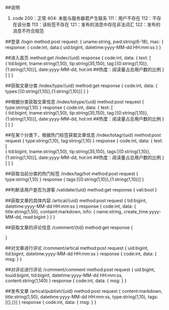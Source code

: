 ##说明
1. code
    200：正常
    404: 未能与服务器君产生联系
    111：用户不存在
    112：不存在该分类
    113：该标签不存在
    121：发布的消息中存在非法词汇
    122：发布的消息不符合规范


##登录
/login  method:post
request:
{
    uname:string,
    pwd:string(6-18),
    mac:
}
response:
{
    code:int,
    data:{
        uid:bigint,
        datetime:yyyy-MM-dd HH:mm:ss
    }
}

##进入首页 method:get
/index/{uid}
response
{
    code:int,
    data:
    {
        text:
        [    
             {
                tid:bigint,
                tname:string(1,50),
                tip:string(35,150),
                tag:[{0:string(1,10)},{1:string(1,10)}],
                date:yyyy-MM-dd,
                hot:int     ##热度：阅读量占总用户数的比例
             } 
        ]
    }
}

##获取文章分类
/index/type/{uid}   method:get
response
{
    code:int,
    data:
    {
        types:[{0:string(1,10)},{1:string(1,10)}]
    }
}

##根据分类获取文章信息
/index/totype/{uid}   method:post
request
{
    type:string(1,10)
}
response
{
    code:int,
    data:
    {
        text:
        [    
             {
                tid:bigint,
                tname:string(1,50),
                tip:string(35,150),
                tag:[{0:string(1,10)},{1:string(1,10)}],
                date:yyyy-MM-dd,
                hot:int     ##热度：阅读量占总用户数的比例
             } 
        ]
    }
}

##在某个分类下，根据热门标签获取文章信息
/index/totag/{uid}   method:post
request
{
    type:string(1,10),
    tag:string(1,10)
}
response
{
    code:int,
    data:
    {
        text:
        [    
             {
                tid:bigint,
                tname:string(1,50),
                tip:string(35,150),
                tags:[{0:string(1,10)},{1:string(1,10)}],
                date:yyyy-MM-dd,
                hot:int     ##热度：阅读量占总用户数的比例
             } 
        ]
    }
}

##获取当前分类的热门标签
/index/tag/hot  method:post
request
{
    type:string(1,10)
}
response
{
    tags:[{0:string(1,10)},{1:string(1,10)}]
}

##判断该用户是否为游客
/validate/{uid}  method:get
response
{
    vali:bool
}

##获取文章的具体内容
/artical/{uid}  method:post
request
{
    tid:bigint,
    datetime:yyyy-MM-dd HH:mm:ss
}
response
{
    code:int,
    data:
    {
        title:string(1,50),
        containt:markdown,
        info:
        {
            name:string,
            create_time:yyyy-MM-dd,
            read:bigint
        }
    }
}


##获取文章的评论信息
/comment/{tid}  method:get
response
{

}

##对文章进行评论
/comment/artical   method:post
request
{
    uid:bigint,
    tid:bigint,
    datetime:yyyy-MM-dd HH:mm:ss
}
response
{
    code:int,
    data:
    {
        msg:
    }
}

##对评论进行评论
/comment/comment   method:post
request
{
    uid:bigint,
    touid:bigint,
    tid:bigint,
    datetime:yyyy-MM-dd HH:mm:ss,
    content:string(1,140)
}
response
{
    code:int,
    data:
    {
        msg:
    }
}

##发布文章
/artical/publish/{uid}   method:post
request
{
    content:markdown,
    title:string(1,50),
    datetime:yyyy-MM-dd HH:mm:ss,
    type:string(1,10),
    tags:[{},{}]
}
response
{
    code:int,
    data:
    {
        msg:
    }
}